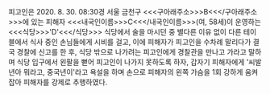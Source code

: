 피고인은 2020. 8. 30. 08:30경 서울 금천구 <<<구아래주소>>>B<<</구아래주소>>>에 있는 피해자 <<<내국인이름>>>C<<</내국인이름>>>(여, 58세)이 운영하는 <<<식당>>>'D'<<</식당>>> 식당에서 술을 마시던 중 별다른 이유 없이 다른 테이블에서 식사 중인 손님들에게 시비를 걸고, 이에 피해자가 피고인을 수차례 말리다가 결국 경찰에 신고를 한 후, 식당 밖으로 나가려는 피고인에게 경찰관을 만나고 가라고 말하며 식당 입구에서 왼팔을 뻗어 피고인이 나가지 못하도록 하자, 갑자기 피해자에게 '씨발년아 뭐라고, 중국년이'라고 욕설을 하며 손으로 피해자의 왼쪽 가슴을 1회 강하게 움켜잡아 피해자를 강제로 추행하였다.